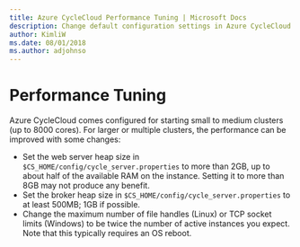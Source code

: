 ```yaml
---
title: Azure CycleCloud Performance Tuning | Microsoft Docs
description: Change default configuration settings in Azure CycleCloud for greater performance.
author: KimliW
ms.date: 08/01/2018
ms.author: adjohnso
---
```


# Performance Tuning

Azure CycleCloud comes configured for starting small to medium clusters (up to 8000 cores). For
larger or multiple clusters, the performance can be improved with some changes:

* Set the web server heap size in `$CS_HOME/config/cycle_server.properties` to more than 2GB, up to about half of the available RAM on the instance. Setting it to more than 8GB may not produce any benefit.
* Set the broker heap size in `$CS_HOME/config/cycle_server.properties` to at least 500MB; 1GB if possible.
* Change the maximum number of file handles (Linux) or TCP socket limits (Windows) to be twice the number of active instances you expect. Note that this typically requires an OS reboot.

